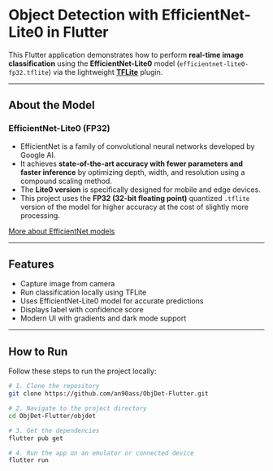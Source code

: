 #  Object Detection with EfficientNet-Lite0 in Flutter

This Flutter application demonstrates how to perform **real-time image classification** using the **EfficientNet-Lite0** model (`efficientnet-lite0-fp32.tflite`) via the lightweight **[TFLite](https://pub.dev/packages/tflite)** plugin.

---

##  About the Model

### EfficientNet-Lite0 (FP32)

- EfficientNet is a family of convolutional neural networks developed by Google AI.
- It achieves **state-of-the-art accuracy with fewer parameters and faster inference** by optimizing depth, width, and resolution using a compound scaling method.
- The **Lite0 version** is specifically designed for mobile and edge devices.
- This project uses the **FP32 (32-bit floating point)** quantized `.tflite` version of the model for higher accuracy at the cost of slightly more processing.

 [More about EfficientNet models](https://tfhub.dev/s?q=efficientnet](https://github.com/RangiLyu/EfficientNet-Lite))

---

##  Features

- Capture image from camera
- Run classification locally using TFLite
- Uses EfficientNet-Lite0 model for accurate predictions
- Displays label with confidence score
- Modern UI with gradients and dark mode support

---

## How to Run

Follow these steps to run the project locally:

```bash
# 1. Clone the repository
git clone https://github.com/an90ass/ObjDet-Flutter.git

# 2. Navigate to the project directory
cd ObjDet-Flutter/objdet

# 3. Get the dependencies
flutter pub get

# 4. Run the app on an emulator or connected device
flutter run
